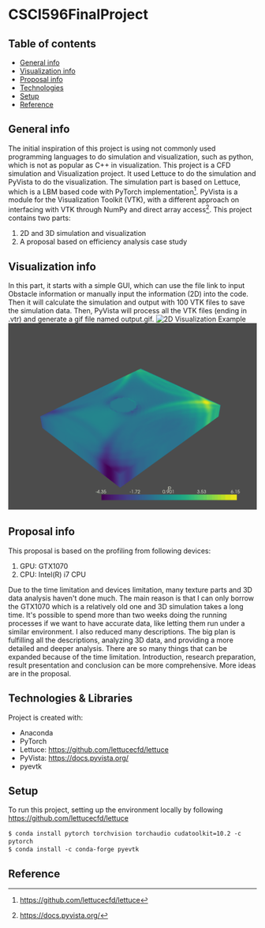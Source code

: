 # CSCI596FinalProject
## Table of contents
* [General info](#general-info)
* [Visualization info](#visualization-info)
* [Proposal info](#proposal-info)
* [Technologies](#technologies-&-libraries)
* [Setup](#setup)
* [Reference](#reference)

## General info
The initial inspiration of this project is using not commonly used programming languages to do simulation and visualization, such as python, which is not as popular as C++ in visualization. 
This project is a CFD simulation and Visualization project. It used Lettuce to do the simulation and PyVista to do the visualization. The simulation part is based on Lettuce, which is a LBM based code with PyTorch implementation[^2]. PyVista is a module for the Visualization Toolkit (VTK), with a different approach on interfacing with VTK through NumPy and direct array access[^1].
This project contains two parts:
1. 2D and 3D simulation and visualization
2. A proposal based on efficiency analysis case study

## Visualization info
In this part, it starts with a simple GUI, which can use the file link to input Obstacle information or manually input the information (2D) into the code. Then it will calculate the simulation and output with 100 VTK files to save the simulation data. Then, PyVista will process all the VTK files (ending in .vtr) and generate a gif file named output.gif.
	![2D Visualization Example](example2D.gif) 
	![3D Visualization Example](example3D.gif) 

## Proposal info
This proposal is based on the profiling from following devices:
1. GPU: GTX1070
2. CPU: Intel(R) i7 CPU

Due to the time limitation and devices limitation, many texture parts and 3D data analysis haven't done much. The main reason is that I can only borrow the GTX1070 which is a relatively old one and 3D simulation takes a long time. It's possible to spend more than two weeks doing the running processes if we want to have accurate data, like letting them run under a similar environment. I also reduced many descriptions. The big plan is fulfilling all the descriptions, analyzing 3D data, and providing a more detailed and deeper analysis. There are so many things that can be expanded because of the time limitation. Introduction, research preparation, result presentation and conclusion can be more comprehensive. More ideas are in the proposal.

## Technologies & Libraries
Project is created with:
* Anaconda
* PyTorch
* Lettuce: https://github.com/lettucecfd/lettuce
* PyVista: https://docs.pyvista.org/
* pyevtk
	
## Setup
To run this project, setting up the environment locally by following https://github.com/lettucecfd/lettuce

```
$ conda install pytorch torchvision torchaudio cudatoolkit=10.2 -c pytorch
$ conda install -c conda-forge pyevtk
```

## Reference
[^1]: https://docs.pyvista.org/
[^2]: https://github.com/lettucecfd/lettuce
